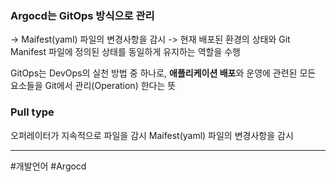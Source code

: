 ### Argocd는 GitOps 방식으로 관리 
-> Maifest(yaml) 파일의 변경사항을 감시
-> 현재 배포된 환경의 상태와 Git Manifest 파일에 정의된 상태를 동일하게 유지하는 역할을 수행

GitOps는 DevOps의 실천 방법 중 하나로,
**애플리케이션 배포**와 운영에 관련된 모든 요소들을 Git에서 관리(Operation) 한다는 뜻


### Pull type
오퍼레이터가 지속적으로 파일을 감시
Maifest(yaml) 파일의 변경사항을 감시

---

#개발언어 #Argocd